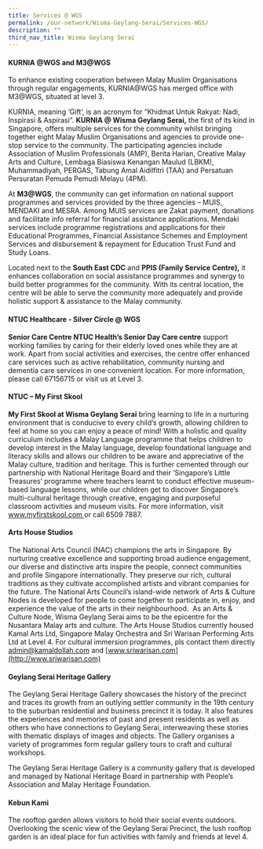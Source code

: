 ```yaml
---
title: Services @ WGS
permalink: /our-network/Wisma-Geylang-Serai/Services-WGS/
description: ""
third_nav_title: Wisma Geylang Serai
---
```

#### KURNIA @WGS and M3@WGS

To enhance existing cooperation between Malay Muslim Organisations through regular engagements, KURNIA@WGS has merged office with M3@WGS, situated at level 3.

KURNIA, meaning ‘Gift’, is an acronym for “Khidmat Untuk Rakyat: Nadi, Inspirasi & Aspirasi”. **KURNIA @ Wisma Geylang Serai,** the first of its kind in Singapore, offers multiple services for the community whilst bringing together eight Malay Muslim Organisations and agencies to provide one-stop service to the community. The participating agencies include Association of Muslim Professionals (AMP), Berita Harian, Creative Malay Arts and Culture, Lembaga Biasiswa Kenangan Maulud (LBKM), Muhammadiyah, PERGAS, Tabung Amal Aidilfitri (TAA) and Persatuan Persuratan Pemuda Pemudi Melayu (4PM).

At **M3@WGS**, the community can get information on national support programmes and services provided by the three agencies – MUIS, MENDAKI and MESRA. Among MUIS services are Zakat payment, donations and facilitate info referral for financial assistance applications. Mendaki services include programme registrations and applications for their Educational Programmes, Financial Assistance Schemes and Employment Services and disbursement & repayment for Education Trust Fund and Study Loans.

Located next to the **South East CDC** and **PPIS (Family Service Centre),** it enhances collaboration on social assistance programmes and synergy to build better programmes for the community. With its central location, the centre will be able to serve the community more adequately and provide holistic support & assistance to the Malay community.

#### NTUC Healthcare - Silver Circle @ WGS

**Senior Care Centre NTUC Health’s Senior Day Care centre** support working families by caring for their elderly loved ones while they are at work. Apart from social activities and exercises, the centre offer enhanced care services such as active rehabilitation, community nursing and dementia care services in one convenient location. For more information, please call 67156715 or visit us at Level 3.

#### NTUC – My First Skool
 
**My First Skool at Wisma Geylang Serai** bring learning to life in a nurturing environment that is conducive to every child’s growth, allowing children to feel at home so you can enjoy a peace of mind! With a holistic and quality curriculum includes a Malay Language programme that helps children to develop interest in the Malay language, develop foundational language and literacy skills and allows our children to be aware and appreciative of the Malay culture, tradition and heritage. This is further cemented through our partnership with National Heritage Board and their ‘Singapore’s Little Treasures’ programme where teachers learnt to conduct effective museum-based language lessons, while our children get to discover Singapore’s multi-cultural heritage through creative, engaging and purposeful classroom activities and museum visits. For more information, visit [www.myfirstskool.com ](https://www.myfirstskool.com/) or call 6509 7887.

#### Arts House Studios

The National Arts Council (NAC) champions the arts in Singapore. By nurturing creative excellence and supporting broad audience engagement, our diverse and distinctive arts inspire the people, connect communities and profile Singapore internationally. They preserve our rich, cultural traditions as they cultivate accomplished artists and vibrant companies for the future. The National Arts Council’s island-wide network of Arts & Culture Nodes is developed for people to come together to participate in, enjoy, and experience the value of the arts in their neighbourhood.  As an Arts & Culture Node, Wisma Geylang Serai aims to be the epicentre for the Nusantara Malay arts and culture. The Arts House Studios currently housed Kamal Arts Ltd, Singapore Malay Orchestra and Sri Warisan Performing Arts Ltd at Level 4. For cultural immersion programmes, pls contact them directly [admin@kamaldollah.com](mailto:admin@kamaldollah.com) and [www.sriwarisan.com](http://www.sriwarisan.com)

#### Geylang Serai Heritage Gallery

The Geylang Serai Heritage Gallery showcases the history of the precinct and traces its growth from an outlying settler community in the 19th century to the suburban residential and business precinct it is today. It also features the experiences and memories of past and present residents as well as others who have connections to Geylang Serai, interweaving these stories with thematic displays of images and objects. The Gallery organises a variety of programmes form regular gallery tours to craft and cultural workshops.

The Geylang Serai Heritage Gallery is a community gallery that is developed and managed by National Heritage Board in partnership with People’s Association and Malay Heritage Foundation.

#### Kebun Kami  
 The rooftop garden allows visitors to hold their social events outdoors. Overlooking the scenic view of the Geylang Serai Precinct, the lush rooftop garden is an ideal place for fun activities with family and friends at level 4.